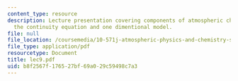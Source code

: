 ```yaml
---
content_type: resource
description: Lecture presentation covering components of atmospheric chemistry models,
  the continuity equation and one dimentional model.
file: null
file_location: /coursemedia/10-571j-atmospheric-physics-and-chemistry-spring-2006/b8f2567f176527bf69a029c59498c7a3_lec9.pdf
file_type: application/pdf
resourcetype: Document
title: lec9.pdf
uid: b8f2567f-1765-27bf-69a0-29c59498c7a3
---
```

